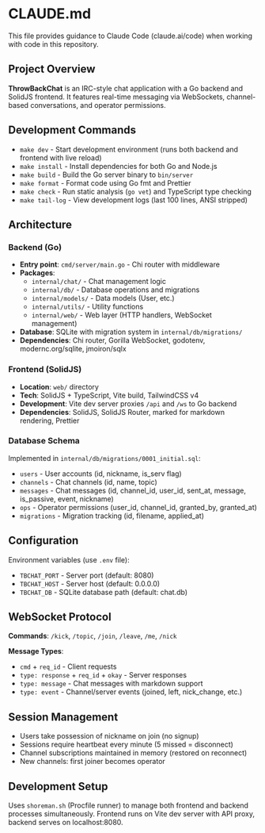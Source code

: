 # CLAUDE.md

This file provides guidance to Claude Code (claude.ai/code) when working with code in this repository.

## Project Overview

**ThrowBackChat** is an IRC-style chat application with a Go backend and SolidJS frontend. It features real-time messaging via WebSockets, channel-based conversations, and operator permissions.

## Development Commands

- `make dev` - Start development environment (runs both backend and frontend with live reload)
- `make install` - Install dependencies for both Go and Node.js
- `make build` - Build the Go server binary to `bin/server`
- `make format` - Format code using Go fmt and Prettier
- `make check` - Run static analysis (`go vet`) and TypeScript type checking
- `make tail-log` - View development logs (last 100 lines, ANSI stripped)

## Architecture

### Backend (Go)
- **Entry point**: `cmd/server/main.go` - Chi router with middleware
- **Packages**:
  - `internal/chat/` - Chat management logic
  - `internal/db/` - Database operations and migrations
  - `internal/models/` - Data models (User, etc.)
  - `internal/utils/` - Utility functions
  - `internal/web/` - Web layer (HTTP handlers, WebSocket management)
- **Database**: SQLite with migration system in `internal/db/migrations/`
- **Dependencies**: Chi router, Gorilla WebSocket, godotenv, modernc.org/sqlite, jmoiron/sqlx

### Frontend (SolidJS)
- **Location**: `web/` directory
- **Tech**: SolidJS + TypeScript, Vite build, TailwindCSS v4
- **Development**: Vite dev server proxies `/api` and `/ws` to Go backend
- **Dependencies**: SolidJS, SolidJS Router, marked for markdown rendering, Prettier

### Database Schema
Implemented in `internal/db/migrations/0001_initial.sql`:
- `users` - User accounts (id, nickname, is_serv flag)
- `channels` - Chat channels (id, name, topic)
- `messages` - Chat messages (id, channel_id, user_id, sent_at, message, is_passive, event, nickname)
- `ops` - Operator permissions (user_id, channel_id, granted_by, granted_at)
- `migrations` - Migration tracking (id, filename, applied_at)

## Configuration

Environment variables (use `.env` file):
- `TBCHAT_PORT` - Server port (default: 8080)
- `TBCHAT_HOST` - Server host (default: 0.0.0.0)
- `TBCHAT_DB` - SQLite database path (default: chat.db)

## WebSocket Protocol

**Commands**: `/kick`, `/topic`, `/join`, `/leave`, `/me`, `/nick`

**Message Types**:
- `cmd` + `req_id` - Client requests
- `type: response` + `req_id` + `okay` - Server responses  
- `type: message` - Chat messages with markdown support
- `type: event` - Channel/server events (joined, left, nick_change, etc.)

## Session Management

- Users take possession of nickname on join (no signup)
- Sessions require heartbeat every minute (5 missed = disconnect)
- Channel subscriptions maintained in memory (restored on reconnect)
- New channels: first joiner becomes operator

## Development Setup

Uses `shoreman.sh` (Procfile runner) to manage both frontend and backend processes simultaneously. Frontend runs on Vite dev server with API proxy, backend serves on localhost:8080.